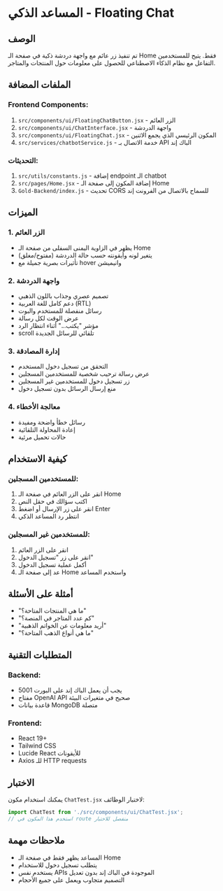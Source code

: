 # المساعد الذكي - Floating Chat

## الوصف
تم تنفيذ زر عائم مع واجهة دردشة ذكية في صفحة الـ Home فقط. يتيح للمستخدمين التفاعل مع نظام الذكاء الاصطناعي للحصول على معلومات حول المنتجات والمتاجر.

## الملفات المضافة

### Frontend Components:
1. `src/components/ui/FloatingChatButton.jsx` - الزر العائم
2. `src/components/ui/ChatInterface.jsx` - واجهة الدردشة
3. `src/components/ui/FloatingChat.jsx` - المكون الرئيسي الذي يجمع الاثنين
4. `src/services/chatbotService.js` - خدمة الاتصال بـ API الباك إند

### التحديثات:
1. `src/utils/constants.js` - إضافة endpoint الـ chatbot
2. `src/pages/Home.jsx` - إضافة المكون إلى صفحة الـ Home
3. `Gold-Backend/index.js` - تحديث CORS للسماح بالاتصال من الفرونت إند

## الميزات

### 1. الزر العائم
- يظهر في الزاوية اليمنى السفلى من صفحة الـ Home
- يتغير لونه وأيقونته حسب حالة الدردشة (مفتوح/مغلق)
- تأثيرات بصرية جميلة مع hover وانيميشن

### 2. واجهة الدردشة
- تصميم عصري وجذاب باللون الذهبي
- دعم كامل للغة العربية (RTL)
- رسائل منفصلة للمستخدم والبوت
- عرض الوقت لكل رسالة
- مؤشر "يكتب..." أثناء انتظار الرد
- scroll تلقائي للرسائل الجديدة

### 3. إدارة المصادقة
- التحقق من تسجيل دخول المستخدم
- عرض رسالة ترحيب شخصية للمستخدمين المسجلين
- زر تسجيل دخول للمستخدمين غير المسجلين
- منع إرسال الرسائل بدون تسجيل دخول

### 4. معالجة الأخطاء
- رسائل خطأ واضحة ومفيدة
- إعادة المحاولة التلقائية
- حالات تحميل مرئية

## كيفية الاستخدام

### للمستخدمين المسجلين:
1. انقر على الزر العائم في صفحة الـ Home
2. اكتب سؤالك في حقل النص
3. انقر على زر الإرسال أو اضغط Enter
4. انتظر رد المساعد الذكي

### للمستخدمين غير المسجلين:
1. انقر على الزر العائم
2. انقر على زر "تسجيل الدخول"
3. أكمل عملية تسجيل الدخول
4. عد إلى صفحة الـ Home واستخدم المساعد

## أمثلة على الأسئلة
- "ما هي المنتجات المتاحة؟"
- "كم عدد المتاجر في المنصة؟"
- "أريد معلومات عن الخواتم الذهبية"
- "ما هي أنواع الذهب المتاحة؟"

## المتطلبات التقنية

### Backend:
- يجب أن يعمل الباك إند على البورت 5001
- مفتاح OpenAI API صحيح في متغيرات البيئة
- قاعدة بيانات MongoDB متصلة

### Frontend:
- React 19+
- Tailwind CSS
- Lucide React للأيقونات
- Axios للـ HTTP requests

## الاختبار
يمكنك استخدام مكون `ChatTest.jsx` لاختبار الوظائف:

```jsx
import ChatTest from './src/components/ui/ChatTest.jsx';
// استخدم هذا المكون في route منفصل للاختبار
```

## ملاحظات مهمة
- المساعد يظهر فقط في صفحة الـ Home
- يتطلب تسجيل دخول للاستخدام
- يستخدم نفس APIs الموجودة في الباك إند بدون تعديل
- التصميم متجاوب ويعمل على جميع الأحجام
